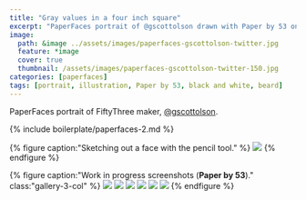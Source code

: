 ```yaml
---
title: "Gray values in a four inch square"
excerpt: "PaperFaces portrait of @gscottolson drawn with Paper by 53 on an iPad."
image: 
  path: &image ../assets/images/paperfaces-gscottolson-twitter.jpg 
  feature: *image
  cover: true
  thumbnail: /assets/images/paperfaces-gscottolson-twitter-150.jpg
categories: [paperfaces]
tags: [portrait, illustration, Paper by 53, black and white, beard]
---
```


PaperFaces portrait of FiftyThree maker, [@gscottolson](https://twitter.com/gscottolson).

{% include boilerplate/paperfaces-2.md %}

{% figure caption:"Sketching out a face with the pencil tool." %}
[![](/assets/images/paperfaces-gscottolson-process-1-750.jpg)](/assets/images/paperfaces-gscottolson-process-1-lg.jpg)
{% endfigure %}

{% figure caption:"Work in progress screenshots (**Paper by 53**)." class:"gallery-3-col" %}
[![](/assets/images/paperfaces-gscottolson-process-2-600.jpg)](/assets/images/paperfaces-gscottolson-process-2-lg.jpg)
[![](/assets/images/paperfaces-gscottolson-process-3-600.jpg)](/assets/images/paperfaces-gscottolson-process-3-lg.jpg)
[![](/assets/images/paperfaces-gscottolson-process-4-600.jpg)](/assets/images/paperfaces-gscottolson-process-4-lg.jpg)
[![](/assets/images/paperfaces-gscottolson-process-5-600.jpg)](/assets/images/paperfaces-gscottolson-process-5-lg.jpg)
[![](/assets/images/paperfaces-gscottolson-process-6-600.jpg)](/assets/images/paperfaces-gscottolson-process-6-lg.jpg)
[![](/assets/images/paperfaces-gscottolson-process-7-600.jpg)](/assets/images/paperfaces-gscottolson-process-7-lg.jpg)
{% endfigure %}
